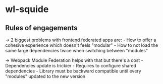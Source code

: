 # wl-squide

## Rules of engagements

-> 2 biggest problems with frontend federated apps are:
    - How to offer a cohesive experience which doesn't feels "modular"
    - How to not load the same large dependencies twice when switching between "modules"

-> Webpack Module Federation helps with that but there's a cost
    - Dependencies update is trickier
    - Requires to configure shared dependencies
    - Library must be backward compatible until every "modules" updated to the new version

